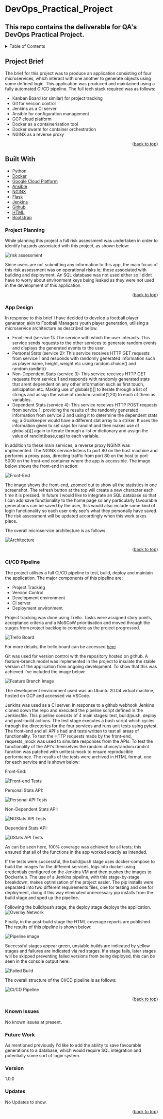 # DevOps_Practical_Project

## This repo contains the deliverable for QA's DevOps Practical Project. 




<!-- TABLE OF CONTENTS -->
<details>
  <summary>Table of Contents</summary>
  <ol>
    <li>
      <a href="#Project-Brief">Project Brief</a>
    </li>  
        <li><a href="#Built-With">Built With</a></li>
    
  <li><a href="#Project-Planning"> Project Planning </a></li>
    <li>
      <a href="#App-Design">App Design</a>    
      </li>
        <li><a href="#CI/CD-Pipeline"> CI/CD Pipeline </a></li>
        <li><a href="#Known-Issues"> Known Issues </a></li>  
    <li><a href="#Future-Work"> Future Work </a></li>

  </ol>
</details>


<!-- ABOUT THE PROJECT -->
## Project Brief
The brief for this project was to produce an application consisting of four microservices, which interact with one another to generate objects using some defined logic. This application was produced and maintained using a fully automated CI/CD pipeline. The full tech stack required was as follows:
<ul>
  <li>Kanban Board (or similar) for project tracking</li>
  <li>Git for version control</li>
  <li>Jenkins as a CI server</li>
  <li>Ansible for configuration management</li>
  <li>GCP cloud platform</li>
  <li>Docker as a containerisation tool</li>
  <li>Docker swarm for container orchestration</li>
  <li>NGINX as a reverse proxy</li>
 </ul>


<p align="right">(<a href="#top">back to top</a>)</p>


## Built With

* [Python](https://docs.python.org/)
* [Docker](https://docs.docker.com/)
* [Google Cloud Platform](https://cloud.google.com/docs)
* [Ansible](https://docs.ansible.com/)
* [NGINX](http://nginx.org/en/docs/)
* [Flask](https://flask.palletsprojects.com/en/2.0.x/)
* [Jenkins](https://www.jenkins.io/doc/)
* [Github](https://docs.github.com/en)
* [HTML](https://developer.mozilla.org/en-US/docs/Web/HTML)
* [Bootstrap](https://getbootstrap.com/docs/4.1/getting-started/introduction/)

### Project Planning
While planning this project a full risk assessment was undertaken in order to identify hazards associated with this project, as shown below: 

![risk assessment](https://github.com/Jack-Middleton/DevOps_Practical_Project/blob/main/readme_images/Risk%20Assessment.png)

Since users are not submitting any information to this app, the main focus of this risk assessment was on operational risks ie; those associated with building and deployment. An SQL database was not used either so I didnt have to worry about environment keys being leaked as they were not used in the development of this application.

<p align="right">(<a href="#top">back to top</a>)</p>

### App Design

In response to this brief I have decided to develop a football player generator, akin to Football Managers youth player generation, utilising a microservice architecture as described below. 

<ul>
  <li> Front-end (service 1): The service with which the user interacts. This service sends requests to the other services to generate random events and displays the generated events to the user. </li>
  <li> Personal Stats (service 2): This service receives HTTP GET requests from service 1 and responds with randomly generated information such as player name, height, weight etc using random.choice() and random.randint() </li>
  <li> Non-Dependent Stats (service 3): This service receives HTTP GET requests from service 1 and responds with randomly generated stats that arent dependent on any other information such as first touch, anticipation etc. Making use of globals()[] to iterate through a list of strings and assign the value of random.randint(1,20) to each of them as variables. </li>
  <li> Dependent Stats (service 4): This service receives HTTP POST requests from service 1, providing the results of the randomly generated information from service 2 and using it to determine the dependent stats eg; a Goalkeeper would have a different stat array to a striker. It uses the information given to set caps for randint and then makes use of globals()[] again to iterate through a list or dictionary and assign the value of randint(base,cap) to each variable.  </li>
  </ul>

In addition to these main services, a reverse proxy NGINX was implemented. The NGINX service listens to port 80 on the host machine and performs a proxy pass, directing traffic from port 80 on the host to port 5000 on the front-end container where the app is accessible. 
The image below shows the front-end in action:

![Front-End](https://github.com/Jack-Middleton/DevOps_Practical_Project/blob/main/readme_images/App%20webpage.png)

The image shows the front-end, zoomed out to show all the statistics in one screenshot. The refresh button at the top will create a new character each time it is pressed. In future I would like to integrate an SQL database so that I can add save functionality to the home page so any particularly favourable generations can be saved by the user, this would also include some kind of login functionality so each user only see's what they personally have saved. The risk assessment will be updated accordingly when this work takes place. 

The overall microservice architecture is as follows: 

![Architecture](https://github.com/Jack-Middleton/DevOps_Practical_Project/blob/main/readme_images/Service%20Architecture.png)

<p align="right">(<a href="#top">back to top</a>)</p>

### CI/CD Pipeline

The project utilises a full CI/CD pipeline to test, build, deploy and maintain the application. The major components of this pipeline are:
<ul>
  <li>Project Tracking</li>
  <li>Version Control</li>
  <li>Development environment</li>
  <li>CI server</li>
  <li>Deployment environment</li>
</ul>

Project tracking was done using Trello. Tasks were assigned story points, acceptance criteria and a MoSCoW prioritisation and moved through the stages from project backlog to complete as the project progressed. 

![Trello Board](https://github.com/Jack-Middleton/DevOps_Practical_Project/blob/main/readme_images/correct%20pipeline.png)

For more details, the trello board can be accessed <a href='https://trello.com/b/QLkX32iv/devops-practical'>here</a>

Git was used for version control with the repository hosted on github. A feature-branch model was implemented in the project to insulate the stable version of the application from ongoing development. To show that this was achieved I've included the image below: 

![Feature Branch Image](https://github.com/Jack-Middleton/DevOps_Practical_Project/blob/main/readme_images/feature%20branch.png)

The development environment used was an Ubuntu 20.04 virtual machine, hosted on GCP and accessed via VSCode. 

Jenkins was used as a CI server. In response to a github webhook Jenkins cloned down the repo and executed the pipeline script defined in the Jenkinsfile. This pipeline consists of 4 main stages: test, build/push, deploy and post-build actions. The test stage executes a bash script which cycles through the directories for the four services and runs unit tests using pytest. The front-end and all API's had unit tests written to test all areas of functionality. To test the HTTP requests made by the front-end, requests_mock was used to simulate responses from the APIs. To test the functionality of the API's themselves the random.choice/random.randint function was patched with unittest.mock to ensure reproducible performance. The results of the tests were archived in HTML format, one for each service and is shown below:

Front-End:

![Front-end Tests](https://github.com/Jack-Middleton/DevOps_Practical_Project/blob/main/readme_images/Tests%20Front-End.png)

Personal Stats API:

![Personal API Tests](https://github.com/Jack-Middleton/DevOps_Practical_Project/blob/main/readme_images/Tests%20Personal.png)

Non-Dependent Stats API:

![NDStats API Tests](https://github.com/Jack-Middleton/DevOps_Practical_Project/blob/main/readme_images/Tests%20ND%20Stats.png)

Dependent Stats API:

![DStats API Tests](https://github.com/Jack-Middleton/DevOps_Practical_Project/blob/main/readme_images/Tests%20D%20Stats.png)

As can be seen here, 100% coverage was achieved for all tests; this ensured that all of the functions in the app worked exactly as intended. 

If the tests were successful, the build/push stage uses docker-compose to build the images for the different services, logs into docker using credentials configured on the Jenkins VM and then pushes the images to Dockerhub. The use of a Jenkins pipeline, with this stage-by-stage breakdown, makes optimisation of the project easier. The pip installs were separated into two different requirements files, one for testing and one for deployment, doing it this way eliminated unnecessary pip installs from the build stage and sped up the pipeline. 

Following the build/push stage, the deploy stage deploys the application. 
![Overlay Network](https://github.com/Jack-Middleton/DevOps_Practical_Project/blob/main/readme_images/Overlay%20network.png)

Finally, in the post-build stage the HTML coverage reports are published. The results of this pipeline is shown below: 

![Pipeline image](https://github.com/Jack-Middleton/DevOps_Practical_Project/blob/main/readme_images/Pipeline%20Image.png)

Successful stages appear green, unstable builds are indicated by yellow stages and failures are indicated via red stages. If a stage fails, later stages will be skipped preventing failed versions from being deployed, this can be seen in the console output here: 

![Failed Build](https://github.com/Jack-Middleton/DevOps_Practical_Project/blob/main/readme_images/failed%20build.png)

The overall structure of the CI/CD pipeline is as follows: 

![CI/CD Pipeline](https://github.com/Jack-Middleton/DevOps_Practical_Project/blob/main/readme_images/CICD%20Pipeline.png)

<p align="right">(<a href="#top">back to top</a>)</p>

### Known Issues

No known issues at present. 

### Future Work

As mentioned previously I'd like to add the ability to save favourable generations to a database, which would require SQL integration and potentially some sort of login system. 

### Version

1.0.0

### Updates

No Updates to show.

<p align="right">(<a href="#top">back to top</a>)</p>
